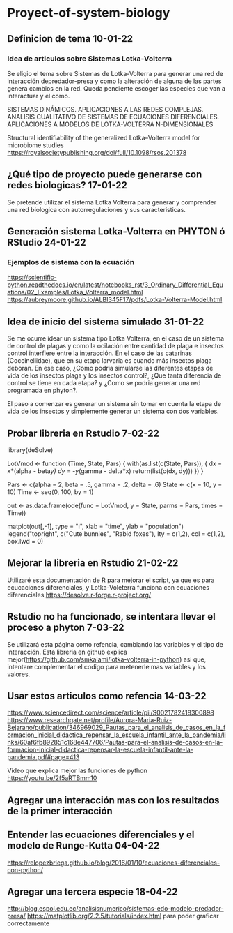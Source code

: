 # Proyect-of-system-biology
## Definicion de tema 10-01-22
### Idea de articulos sobre Sistemas Lotka-Volterra
Se eligio el tema sobre Sistemas de Lotka-Volterra para generar una red de interacción depredador-presa y como la alteración de alguna de las partes genera cambios en la red.
Queda pendiente escoger las especies que van a interactuar y el como.


SISTEMAS DINÁMICOS. APLICACIONES A LAS REDES COMPLEJAS.
ANALISIS CUALITATIVO DE SISTEMAS DE ECUACIONES DIFERENCIALES. APLICACIONES A MODELOS DE LOTKA-VOLTERRA N-DIMENSIONALES

Structural identifiability of the generalized Lotka–Volterra model for microbiome studies https://royalsocietypublishing.org/doi/full/10.1098/rsos.201378

## ¿Qué tipo de proyecto puede generarse con redes biologicas? 17-01-22
Se pretende utilizar el sistema Lotka Volterra para generar y comprender una red biologica con autorregulaciones y sus caracteristicas.

## Generación sistema Lotka-Volterra en PHYTON ó RStudio 24-01-22
### Ejemplos de sistema con la ecuación 
https://scientific-python.readthedocs.io/en/latest/notebooks_rst/3_Ordinary_Differential_Equations/02_Examples/Lotka_Volterra_model.html
https://aubreymoore.github.io/ALBI345F17/pdfs/Lotka-Volterra-Model.html

## Idea de inicio del sistema simulado 31-01-22
Se me ocurre idear un sistema tipo Lotka Volterra, en el caso de un sistema de control de plagas y como la ocilación entre cantidad de plaga e insectos control interfiere entre la interacción. En el caso de las catarinas (Coccinellidae), que en su etapa larvaria es cuando más insectos plaga deboran. En ese caso, ¿Como podria simularse las diferentes etapas de vida de los insectos plaga y los insectos control?, ¿Que tanta diferencia de control se tiene en cada etapa? y ¿Como se podria generar una red programada en phyton?.

El paso a comenzar es generar un sistema sin tomar en cuenta la etapa de vida de los insectos y simplemente generar un sistema con dos variables.

## Probar libreria en Rstudio 7-02-22
 library(deSolve)

LotVmod <- function (Time, State, Pars) {
    with(as.list(c(State, Pars)), {
        dx = x*(alpha - beta*y)
        dy = -y*(gamma - delta*x)
        return(list(c(dx, dy)))
    })
}

Pars <- c(alpha = 2, beta = .5, gamma = .2, delta = .6)
State <- c(x = 10, y = 10)
Time <- seq(0, 100, by = 1)

out <- as.data.frame(ode(func = LotVmod, y = State, parms = Pars, times = Time))

matplot(out[,-1], type = "l", xlab = "time", ylab = "population")
legend("topright", c("Cute bunnies", "Rabid foxes"), lty = c(1,2), col = c(1,2), box.lwd = 0)

## Mejorar la libreria en Rstudio 21-02-22
Utilizaré esta documentación de R para mejorar el script, ya que es para ecucaciones diferenciales, y Lotka-Voleterra funciona con ecuaciones diferenciales
https://desolve.r-forge.r-project.org/

## Rstudio no ha funcionado, se intentara llevar el proceso a phyton 7-03-22
Se utilizará esta página como refencia, cambiando las variables y el tipo de interacción.
Esta libreria en github explica mejor(https://github.com/smkalami/lotka-volterra-in-python) asi que, intentare complementar el codigo para metenerle mas variables y los valores.

## Usar estos articulos como refencia 14-03-22
https://www.sciencedirect.com/science/article/pii/S0021782418300898
https://www.researchgate.net/profile/Aurora-Maria-Ruiz-Bejarano/publication/346969029_Pautas_para_el_analisis_de_casos_en_la_formacion_inicial_didactica_repensar_la_escuela_infantil_ante_la_pandemia/links/60af6fb892851c168e447706/Pautas-para-el-analisis-de-casos-en-la-formacion-inicial-didactica-repensar-la-escuela-infantil-ante-la-pandemia.pdf#page=413

Video que explica mejor las funciones de python https://youtu.be/2f5aRTBmm10 

## Agregar una interacción mas con los resultados de la primer interacción

## Entender las ecuaciones diferenciales y el modelo de Runge-Kutta 04-04-22 
https://relopezbriega.github.io/blog/2016/01/10/ecuaciones-diferenciales-con-python/

## Agregar una tercera especie 18-04-22
http://blog.espol.edu.ec/analisisnumerico/sistemas-edo-modelo-predador-presa/
https://matplotlib.org/2.2.5/tutorials/index.html para poder graficar correctamente
